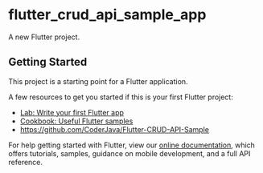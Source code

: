# flutter_crud_api_sample_app

A new Flutter project.

## Getting Started

This project is a starting point for a Flutter application.

A few resources to get you started if this is your first Flutter project:

- [Lab: Write your first Flutter app](https://flutter.dev/docs/get-started/codelab)
- [Cookbook: Useful Flutter samples](https://flutter.dev/docs/cookbook)
- https://github.com/CoderJava/Flutter-CRUD-API-Sample

For help getting started with Flutter, view our
[online documentation](https://flutter.dev/docs), which offers tutorials,
samples, guidance on mobile development, and a full API reference.
